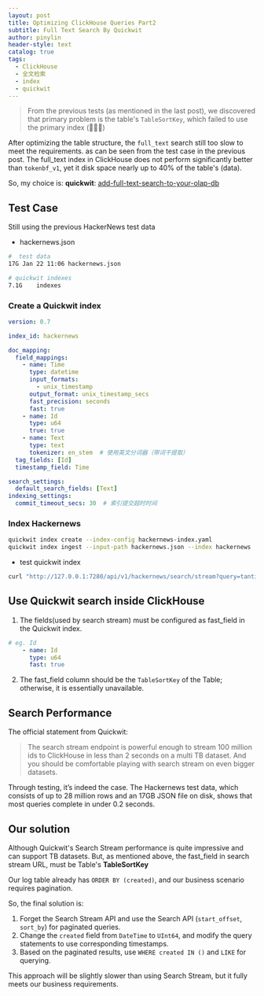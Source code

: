 ```yaml
---
layout: post
title: Optimizing ClickHouse Queries Part2
subtitle: Full Text Search By Quickwit
author: pinylin
header-style: text
catalog: true
tags:
  - ClickHouse
  - 全文检索
  - index
  - quickwit
---
```


> From the previous tests (as mentioned in the last post), we discovered that primary problem is the table's `TableSortKey`,  which failed to use the primary index (🥬🥬🥬)

After optimizing the table structure, the `full_text` search still too slow to meet the requirements.  as can be seen from the test case in the previous post. The full_text index in ClickHouse does not perform significantly better than `tokenbf_v1`, yet it  disk space nearly up to 40% of the table's (data).


So, my choice is:  **quickwit**: [add-full-text-search-to-your-olap-db](https://quickwit.io/docs/guides/add-full-text-search-to-your-olap-db)

## Test Case

Still using the previous HackerNews test data

- hackernews.json

```sh
#  test data
17G Jan 22 11:06 hackernews.json

# quickwit indexes
7.1G	indexes
```

### Create a Quickwit index

```yaml
version: 0.7

index_id: hackernews

doc_mapping:
  field_mappings:
    - name: Time
      type: datetime
      input_formats:
        - unix_timestamp
      output_format: unix_timestamp_secs
      fast_precision: seconds
      fast: true
    - name: Id
      type: u64
      true: true
    - name: Text
      type: text
      tokenizer: en_stem  # 使用英文分词器（带词干提取）
  tag_fields: [Id]
  timestamp_field: Time

search_settings:
  default_search_fields: [Text]
indexing_settings:
  commit_timeout_secs: 30  # 索引提交超时时间
```

### Index Hackernews

```sh
quickwit index create --index-config hackernews-index.yaml
quickwit index ingest --input-path hackernews.json --index hackernews
```

- test quickwit index 

```sh
curl "http://127.0.0.1:7280/api/v1/hackernews/search/stream?query=tantivy&output_format=csv&fast_field=Id"
```


## Use Quickwit search inside ClickHouse


1. The fields(used by search stream) must be configured as fast_field in the Quickwit index.

```yaml
# eg. Id
    - name: Id
      type: u64
      fast: true
```

2. The fast_field column should be the `TableSortKey` of the  Table; otherwise, it is essentially unavailable.


## Search Performance

The official statement from Quickwit:

> The search stream endpoint is powerful enough to stream 100 million ids to ClickHouse in less than 2 seconds on a multi TB dataset. And you should be comfortable playing with search stream on even bigger datasets.


Through testing, it’s indeed the case. The Hackernews test data, which consists of up to 28 million rows and an 17GB JSON file on disk, shows that most queries complete in under 0.2 seconds.

## Our solution

Although Quickwit's Search Stream performance is quite impressive and can support TB datasets.  But, as mentioned above, the fast_field in search stream URL, must be Table's **TableSortKey**

Our log table already has `ORDER BY (created)`, and our business scenario requires pagination.

So, the final solution is:
1. Forget  the Search Stream API and use the Search API (`start_offset`, `sort_by`) for paginated queries.
2. Change the `created` field from `DateTime` to `UInt64`, and modify the query statements to use corresponding timestamps.
3. Based on the paginated results, use `WHERE created IN ()` and `LIKE` for querying.

This approach will be slightly slower than using Search Stream, but it fully meets our business requirements.